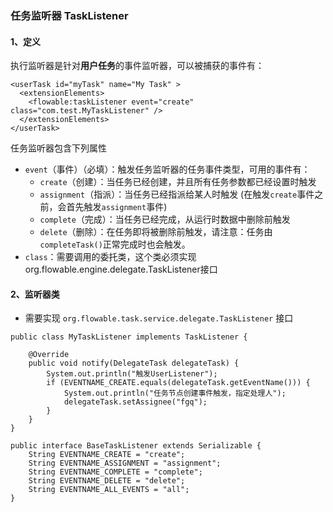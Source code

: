 ###  任务监听器  TaskListener

#### 1、定义
执行监听器是针对**用户任务**的事件监听器，可以被捕获的事件有：

```
<userTask id="myTask" name="My Task" >
  <extensionElements>
    <flowable:taskListener event="create" class="com.test.MyTaskListener" />
  </extensionElements>
</userTask>
```

任务监听器包含下列属性
* `event`（事件）（必填）：触发任务监听器的任务事件类型，可用的事件有：
  * `create`（创建）：当任务已经创建，并且所有任务参数都已经设置时触发
  * `assignment`（指派）：当任务已经指派给某人时触发 (在触发`create`事件之前，会首先触发`assignment`事件)
  * `complete`（完成）：当任务已经完成，从运行时数据中删除前触发
  * `delete`（删除）：在任务即将被删除前触发，请注意：任务由`completeTask()`正常完成时也会触发。
* `class`：需要调用的委托类，这个类必须实现org.flowable.engine.delegate.TaskListener接口



#### 2、监听器类
* 需要实现 `org.flowable.task.service.delegate.TaskListener` 接口

```
public class MyTaskListener implements TaskListener {

    @Override
    public void notify(DelegateTask delegateTask) {
        System.out.println("触发UserListener");
        if (EVENTNAME_CREATE.equals(delegateTask.getEventName())) {
            System.out.println("任务节点创建事件触发，指定处理人");
            delegateTask.setAssignee("fgq");
        } 
    }
}

public interface BaseTaskListener extends Serializable {
    String EVENTNAME_CREATE = "create";
    String EVENTNAME_ASSIGNMENT = "assignment";
    String EVENTNAME_COMPLETE = "complete";
    String EVENTNAME_DELETE = "delete";
    String EVENTNAME_ALL_EVENTS = "all";
}
```

 
